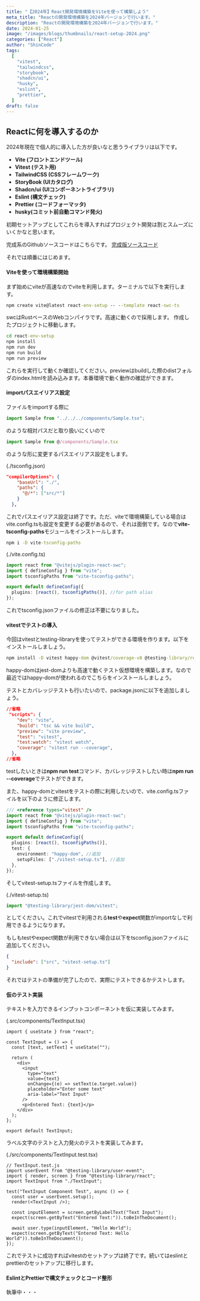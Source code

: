 ```yaml
---
title: "【2024年】React開発環境構築をViteを使って構築しよう"
meta_title: "Reactの開発環境構築を2024年バージョンで行います。"
description: "Reactの開発環境構築を2024年バージョンで行います。"
date: 2024-01-25
image: "/images/blogs/thumbnails/react-setup-2024.png"
categories: ["React"]
author: "ShinCode"
tags:
  [
    "vitest",
    "tailwindcss",
    "storybook",
    "shadcn/ui",
    "husky",
    "eslint",
    "prettier",
  ]
draft: false
---
```


## Reactに何を導入するのか

2024年現在で個人的に導入した方が良いなと思うライブラリは以下です。

- **Vite (フロントエンドツール)**
- **Vitest (テスト用)**
- **TailwindCSS (CSSフレームワーク)**
- **StoryBook (UIカタログ)**
- **Shadcn/ui (UIコンポーネントライブラリ)**
- **Eslint (構文チェック)**
- **Prettier (コードフォーマッタ)**
- **husky(コミット前自動コマンド発火)**

初期セットアップとしてこれらを導入すればプロジェクト開発は割とスムーズにいくかなと思います。

完成系のGithubソースコードはこちらです。
[完成版ソースコード](https://github.com/Shin-sibainu/react-setup-for-yt-2024)

それでは順番にはじめます。

#### Viteを使って環境構築開始

まず始めにviteが高速なのでviteを利用します。ターミナルで以下を実行します。

```cmd
npm create vite@latest react-env-setup -- --template react-swc-ts
```

swcはRustベースのWebコンパイラです。高速に動くので採用します。
作成したプロジェクトに移動します。

```cmd
cd react-env-setup
npm install
npm run dev
npm run build
npm run preview
```

これらを実行して動くか確認してください。previewはbuildした際のdistフォルダのindex.htmlを読み込みます。本番環境で動く動作の確認ができます。

#### importパスエイリアス設定

ファイルをimportする際に

```js
import Sample from "../../../components/Sample.tsx";
```

のような相対パスだと取り扱いにくいので

```js
import Sample from @/components/Sample.tsx
```

のような形に変更するパスエイリアス設定をします。

(./tsconfig.json)

```json
"compilerOptions": {
    "baseUrl": "./",
    "paths": {
      "@/*": ["src/*"]
    }
  },
```

これでパスエイリアス設定は終了です。ただ、viteで環境構築している場合はvite.config.tsも設定を変更する必要があるので、それは面倒です。なので**vite-tsconfig-paths**モジュールをインストールします。

```cmd
npm i -D vite-tsconfig-paths
```

(./vite.config.ts)

```ts
import react from "@vitejs/plugin-react-swc";
import { defineConfig } from "vite";
import tsconfigPaths from "vite-tsconfig-paths";

export default defineConfig({
  plugins: [react(), tsconfigPaths()], //for path alias
});
```

これでtsconfig.jsonファイルの修正は不要になりました。

#### vitestでテストの導入

今回はvitestとtesting-libraryを使ってテストができる環境を作ります。以下をインストールしましょう。

```cmd
npm install -D vitest happy-dom @vitest/coverage-v8 @testing-library/react @testing-library/user-event @testing-library/jest-dom
```

happy-domはjest-domよりも高速で動くテスト仮想環境を構築します。なので最近ではhappy-domが使われるのでこちらをインストールしましょう。

テストとカバレッジテストも行いたいので、package.jsonに以下を追加しましょう。

```json
//省略
 "scripts": {
    "dev": "vite",
    "build": "tsc && vite build",
    "preview": "vite preview",
    "test": "vitest",
    "test:watch": "vitest watch",
    "coverage": "vitest run --coverage",
  },
//省略
```

testしたいときは**npm run test**コマンド、カバレッジテストしたい時は**npm run --coverage**でテストができます。

また、happy-domとvitestをテストの際に利用したいので、vite.config.tsファイルを以下のように修正します。

```ts
/// <reference types="vitest" />
import react from "@vitejs/plugin-react-swc";
import { defineConfig } from "vite";
import tsconfigPaths from "vite-tsconfig-paths";

export default defineConfig({
  plugins: [react(), tsconfigPaths()],
  test: {
    environment: "happy-dom", //追加
    setupFiles: ["./vitest-setup.ts"], //追加
  },
});
```

そしてvitest-setup.tsファイルを作成します。

(./vitest-setup.ts)

```ts
import "@testing-library/jest-dom/vitest";
```

としてください。これでvitestで利用される**test**や**expect**関数がimportなしで利用できるようになります。

もしもtestやexpect関数が利用できない場合は以下をtsconfig.jsonファイルに追加してください。

```json
{
  "include": ["src", "vitest-setup.ts"]
}
```

それではテストの準備が完了したので、実際にテストできるかテストします。

#### 仮のテスト実装

テキストを入力できるインプットコンポーネントを仮に実装してみます。

(.src/components/TextInput.tsx)

```tsx
import { useState } from "react";

const TextInput = () => {
  const [text, setText] = useState("");

  return (
    <div>
      <input
        type="text"
        value={text}
        onChange={(e) => setText(e.target.value)}
        placeholder="Enter some text"
        aria-label="Text Input"
      />
      <p>Entered Text: {text}</p>
    </div>
  );
};

export default TextInput;
```

ラベル文字のテストと入力発火のテストを実装してみます。

(./src/components/TextInput.test.tsx)

```tsx
// TextInput.test.js
import userEvent from "@testing-library/user-event";
import { render, screen } from "@testing-library/react";
import TextInput from "./TextInput";

test("TextInput Component Test", async () => {
  const user = userEvent.setup();
  render(<TextInput />);

  const inputElement = screen.getByLabelText("Text Input");
  expect(screen.getByText("Entered Text:")).toBeInTheDocument();

  await user.type(inputElement, "Hello World");
  expect(screen.getByText("Entered Text: Hello World")).toBeInTheDocument();
});
```

これでテストに成功すればvitestのセットアップは終了です。続いてはeslintとprettierのセットアップに移行します。

#### EslintとPrettierで構文チェックとコード整形

執筆中・・・
